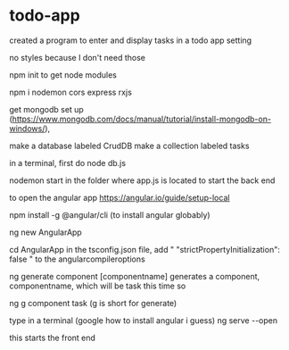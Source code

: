 # todo-app
created a program to enter and display tasks in a todo app setting

no styles because I don't need those

npm init to get node modules

npm i nodemon cors express rxjs 

get mongodb set up (https://www.mongodb.com/docs/manual/tutorial/install-mongodb-on-windows/),

make a database labeled CrudDB
make a collection labeled tasks

in a terminal, first do
node db.js

nodemon start in the folder where app.js is located to start the back end

to open the angular app
https://angular.io/guide/setup-local

npm install -g @angular/cli (to install angular globably)

ng new AngularApp

cd AngularApp
in the tsconfig.json file, add " "strictPropertyInitialization": false " to the angularcompileroptions

ng generate component [componentname] generates a component, componentname, which will be task this time so 

ng g component task
(g is short for generate)

type in a terminal (google how to install angular i guess)
ng serve --open 

this starts the front end


